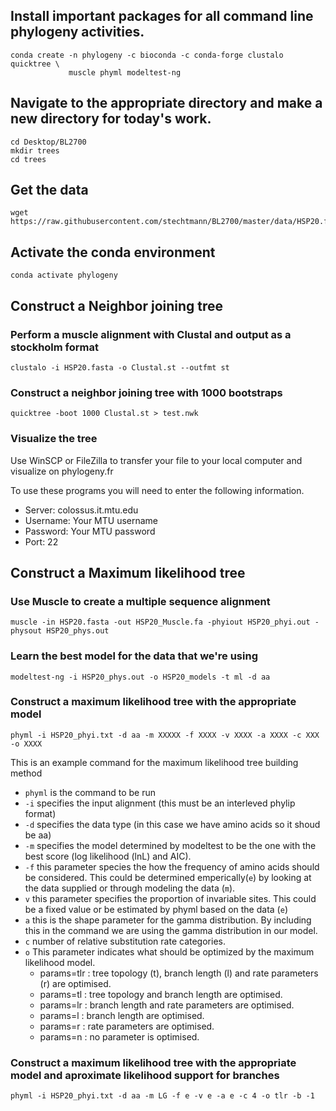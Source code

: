 ## Install important packages for all command line phylogeny activities.
```{BASH}
conda create -n phylogeny -c bioconda -c conda-forge clustalo quicktree \
             muscle phyml modeltest-ng
```

## Navigate to the appropriate directory and make a new directory for today's work.
```{BASH}
cd Desktop/BL2700
mkdir trees
cd trees
```

## Get the data
```{BASH}
wget https://raw.githubusercontent.com/stechtmann/BL2700/master/data/HSP20.fasta
```

## Activate the conda environment
```{BASH}
conda activate phylogeny
```

## Construct a Neighbor joining tree
### Perform a muscle alignment with Clustal and output as a stockholm format
```{BASH}
clustalo -i HSP20.fasta -o Clustal.st --outfmt st
```

### Construct a neighbor joining tree with 1000 bootstraps
```{BASH}
quicktree -boot 1000 Clustal.st > test.nwk
```

### Visualize the tree
Use WinSCP or FileZilla to transfer your file to your local computer and visualize on phylogeny.fr

To use these programs you will need to enter the following information.
  - Server: colossus.it.mtu.edu
  - Username: Your MTU username
  - Password: Your MTU password
  - Port: 22

## Construct a Maximum likelihood tree

### Use Muscle to create a multiple sequence alignment
```{BASH}
muscle -in HSP20.fasta -out HSP20_Muscle.fa -phyiout HSP20_phyi.out -physout HSP20_phys.out
```
### Learn the best model for the data that we're using
```{BASH}
modeltest-ng -i HSP20_phys.out -o HSP20_models -t ml -d aa 
```
### Construct a maximum likelihood tree with the appropriate model
```{BASH}
phyml -i HSP20_phyi.txt -d aa -m XXXXX -f XXXX -v XXXX -a XXXX -c XXX -o XXXX 
```
This is an example command for the maximum likelihood tree building method
- `phyml` is the command to be run
- `-i` specifies the input alignment (this must be an interleved phylip format)
- `-d` specifies the data type (in this case we have amino acids so it shoud be aa)
- `-m` specifies the model determined by modeltest to be the one with the best score (log likelihood (lnL) and AIC).
- `-f` this parameter species the how the frequency of amino acids should be considered.  This could be determined emperically(`e`) by looking at the data supplied or through modeling the data (`m`).
- `v` this parameter specifies the proportion of invariable sites. This could be a fixed value or be estimated by phyml based on the data (`e`)
- `a` this is the shape parameter for the gamma distribution.  By including this in the command we are using the gamma distribution in our model.
- `c` number of relative substitution rate categories.
- `o` This parameter indicates what should be optimized by the maximum likelihood model.
  - params=tlr : tree topology (t), branch length (l) and rate parameters (r) are optimised.
  - params=tl  : tree topology and branch length are optimised.
  - params=lr  : branch length and rate parameters are optimised.
  - params=l   : branch length are optimised.
  - params=r   : rate parameters are optimised.
  - params=n   : no parameter is optimised.


### Construct a maximum likelihood tree with the appropriate model and aproximate likelihood support for branches
```{BASH}
phyml -i HSP20_phyi.txt -d aa -m LG -f e -v e -a e -c 4 -o tlr -b -1
```
